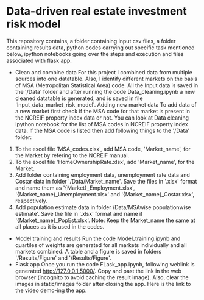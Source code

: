 # Data-driven real estate investment risk model
This repository contains, a folder containing input csv files, a folder containing results data, python codes carrying out specific task mentioned below, ipython notebooks going over the steps and execution and files associated with flask app.
* Clean and combine data For this project I combined data from multiple sources into one datatable. Also, I identify different markets on the basis of MSA (Metropolitan Statistical Area) code. All the Input data is saved in the '/Data' folder and after running the code Data_cleaning.ipynb a new cleaned datatable is generated, and is saved in file 'Input_data_market_risk_model'.
Adding new market data To add data of a new market first check if the MSA code for that market is present in the NCREIF property index data or not. You can look at Data cleaning ipython notebook for the list of MSA codes in NCREIF property index data. If the MSA code is listed then add following things to the '/Data' folder:
1.	To the excel file 'MSA_codes.xlsx', add MSA code, 'Market_name', for the Market by refering to the NCREIF manual.
2.	To the excel file 'HomeOwnershipRate.xlsx', add 'Market_name', for the Market.
3.	Add folder containing employment data, unemployment rate data and Costar data in folder '/Data/Market_name'. Save the files in '.xlsx' format and name them as '{Market}_Employment.xlsx', '{Market_name}_Unemployment.xlsx' and '{Market_name}_Costar.xlsx', respectively.
4.	Add population estimate data in folder /Data/MSAwise populationwise estimate'. Save the file in '.xlsx' format and name it '{Market_name}_PopEst.xlsx'.
Note: Keep the Market_name the same at all places as it is used in the codes.
* Model training and results Run the code Model_training.ipynb and quartiles of weights are generated for all markets individually and all markets combined. A table and a figure is saved in folders '/Results/Figure' and '/Results/Figure'.
* Flask app Once you run the code FLask_app.ipynb, following weblink is generated http://127.0.0.1:5000/. Copy and past the link in the web browser (incognito to avoid caching the result image). Also, clear the images in static/images folder after closing the app.
Here is the link to the video demo-ing the [app.](https://youtu.be/tNwAyyntD7U)
